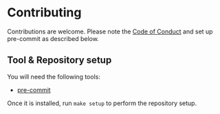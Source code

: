 # Contributing

Contributions are welcome. Please note the [Code of Conduct](CODE_OF_CONDUCT.md) and set up pre-commit as described below.

## Tool & Repository setup

You will need the following tools:

- [pre-commit](https://pre-commit.com/)

Once it is installed, run `make setup` to perform the repository setup.
